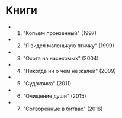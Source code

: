# Книги

 * 1. "Копьем пронзенный" (1997)
 * 2. "Я видел маленькую птичку" (1999)
 * 3. "Охота на насекомых" (2004)
 * 4. "Никогда ни о чем не жалей" (2009)
 * 5. "Судоквика" (2011)
 * 6. "Очищение души" (2015)
 * 7. "Сотворенные в битвах" (2016)
